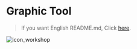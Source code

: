 # Graphic Tool
> If you want English README.md, Click [here](https://github.com/diayoak/Graphic-Tool).

![icon_workshop](https://user-images.githubusercontent.com/50132941/68672300-a46b1000-0594-11ea-8f43-c99f509fd908.png)
